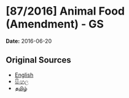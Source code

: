# [87/2016] Animal Food (Amendment) - GS

**Date:** 2016-06-20

## Original Sources

- [English](https://documents.gov.lk/view/bills/2016/6/87-2016_E.pdf)
- [සිංහල](https://documents.gov.lk/view/bills/2016/6/87-2016_S.pdf)
- [தமிழ்](https://documents.gov.lk/view/bills/2016/6/87-2016_T.pdf)
